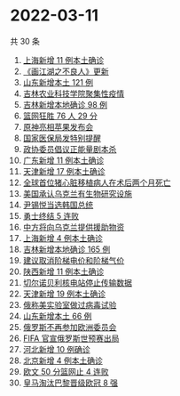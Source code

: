 # 2022-03-11

共 30 条

<!-- BEGIN -->
<!-- 最后更新时间 Fri Mar 11 2022 12:10:00 GMT+0800 (China Standard Time) -->

1. [上海新增 11 例本土确诊](https://www.zhihu.com/search?q=上海疫情)
1. [《画江湖之不良人》更新](https://www.zhihu.com/search?q=画江湖之不良人)
1. [山东新增本土 121 例](https://www.zhihu.com/search?q=山东疫情)
1. [吉林农业科技学院聚集性疫情](https://www.zhihu.com/search?q=吉林农业科技学院疫情)
1. [吉林新增本地确诊 98 例](https://www.zhihu.com/search?q=吉林疫情)
1. [篮网狂胜 76 人 29 分](https://www.zhihu.com/search?q=篮网)
1. [原神亮相苹果发布会](https://www.zhihu.com/search?q=原神)
1. [国家医保局发特别提醒](https://www.zhihu.com/search?q=医保停用诈骗短信)
1. [政协委员倡议正能量剧本杀](https://www.zhihu.com/search?q=剧本杀)
1. [广东新增 11 例本土确诊](https://www.zhihu.com/search?q=广东疫情)
1. [天津新增 17 例本土确诊](https://www.zhihu.com/search?q=天津疫情)
1. [全球首位猪心脏移植病人在术后两个月死亡](https://www.zhihu.com/search?q=猪心脏移植)
1. [美国承认乌克兰有生物研究设施](https://www.zhihu.com/search?q=乌克兰生物研究设施)
1. [尹锡悦当选韩国总统](https://www.zhihu.com/search?q=韩国总统)
1. [勇士终结 5 连败](https://www.zhihu.com/search?q=勇士)
1. [中方将向乌克兰提供援助物资](https://www.zhihu.com/search?q=中方将向乌克兰提供援助物资)
1. [上海新增 4 例本土确诊](https://www.zhihu.com/search?q=上海疫情)
1. [吉林新增本地确诊 165 例](https://www.zhihu.com/search?q=吉林疫情)
1. [建议取消阶梯电价和阶梯气价](https://www.zhihu.com/search?q=阶梯电价和阶梯气价)
1. [陕西新增 11 例本土确诊](https://www.zhihu.com/search?q=陕西疫情)
1. [切尔诺贝利核电站停止传输数据](https://www.zhihu.com/search?q=切尔诺贝利核电站)
1. [天津新增 19 例本土确诊](https://www.zhihu.com/search?q=天津疫情)
1. [俄称美实验室做过病毒试验](https://www.zhihu.com/search?q=蝙蝠新冠病毒样本试验)
1. [山东新增本土 66 例](https://www.zhihu.com/search?q=山东疫情)
1. [俄罗斯不再参加欧洲委员会](https://www.zhihu.com/search?q=欧洲委员会)
1. [FIFA 官宣俄罗斯世预赛出局](https://www.zhihu.com/search?q=俄罗斯足球)
1. [河北新增 10 例确诊](https://www.zhihu.com/search?q=河北疫情)
1. [北京新增 4 例本土确诊](https://www.zhihu.com/search?q=北京新增)
1. [欧文 50 分篮网止 4 连败](https://www.zhihu.com/search?q=篮网)
1. [皇马淘汰巴黎晋级欧冠 8 强](https://www.zhihu.com/search?q=皇马)

<!-- END -->
